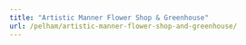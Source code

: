 ```yaml
---
title: "Artistic Manner Flower Shop & Greenhouse"
url: /pelham/artistic-manner-flower-shop-and-greenhouse/
---
```

